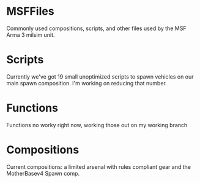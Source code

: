 # MSFFiles
Commonly used compositions, scripts, and other files used by the MSF Arma 3 milsim unit.

# Scripts
Currently we've got 19 small unoptimized scripts to spawn vehicles on our main spawn composition. I'm working on reducing that number.

# Functions
Functions no worky right now, working those out on my working branch

# Compositions
Current compositions: a limited arsenal with rules compliant gear and the MotherBasev4 Spawn comp.
